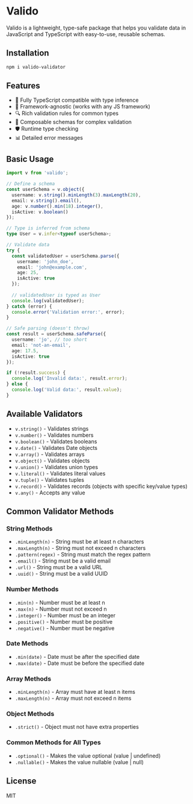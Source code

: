 # Valido

Valido is a lightweight, type-safe package that helps you validate data in JavaScript and TypeScript with easy-to-use, reusable schemas.

## Installation

```bash
npm i valido-validator
```

## Features

- 💪 Fully TypeScript compatible with type inference
- 🔄 Framework-agnostic (works with any JS framework)
- 🔍 Rich validation rules for common types
- 🧩 Composable schemas for complex validation
- 🛡️ Runtime type checking
- 📊 Detailed error messages

## Basic Usage

```typescript
import v from 'valido';

// Define a schema
const userSchema = v.object({
  username: v.string().minLength(3).maxLength(20),
  email: v.string().email(),
  age: v.number().min(18).integer(),
  isActive: v.boolean()
});

// Type is inferred from schema
type User = v.infer<typeof userSchema>;

// Validate data
try {
  const validatedUser = userSchema.parse({
    username: 'john_doe',
    email: 'john@example.com',
    age: 25,
    isActive: true
  });
  
  // validatedUser is typed as User
  console.log(validatedUser);
} catch (error) {
  console.error('Validation error:', error);
}

// Safe parsing (doesn't throw)
const result = userSchema.safeParse({
  username: 'jo', // too short
  email: 'not-an-email',
  age: 17.5,
  isActive: true
});

if (!result.success) {
  console.log('Invalid data:', result.error);
} else {
  console.log('Valid data:', result.value);
}
```

## Available Validators

- `v.string()` - Validates strings
- `v.number()` - Validates numbers
- `v.boolean()` - Validates booleans
- `v.date()` - Validates Date objects
- `v.array()` - Validates arrays
- `v.object()` - Validates objects
- `v.union()` - Validates union types
- `v.literal()` - Validates literal values
- `v.tuple()` - Validates tuples
- `v.record()` - Validates records (objects with specific key/value types)
- `v.any()` - Accepts any value

## Common Validator Methods

### String Methods
- `.minLength(n)` - String must be at least n characters
- `.maxLength(n)` - String must not exceed n characters
- `.pattern(regex)` - String must match the regex pattern
- `.email()` - String must be a valid email
- `.url()` - String must be a valid URL
- `.uuid()` - String must be a valid UUID

### Number Methods
- `.min(n)` - Number must be at least n
- `.max(n)` - Number must not exceed n
- `.integer()` - Number must be an integer
- `.positive()` - Number must be positive
- `.negative()` - Number must be negative

### Date Methods
- `.min(date)` - Date must be after the specified date
- `.max(date)` - Date must be before the specified date

### Array Methods
- `.minLength(n)` - Array must have at least n items
- `.maxLength(n)` - Array must not exceed n items

### Object Methods
- `.strict()` - Object must not have extra properties

### Common Methods for All Types
- `.optional()` - Makes the value optional (value | undefined)
- `.nullable()` - Makes the value nullable (value | null)

## License

MIT
